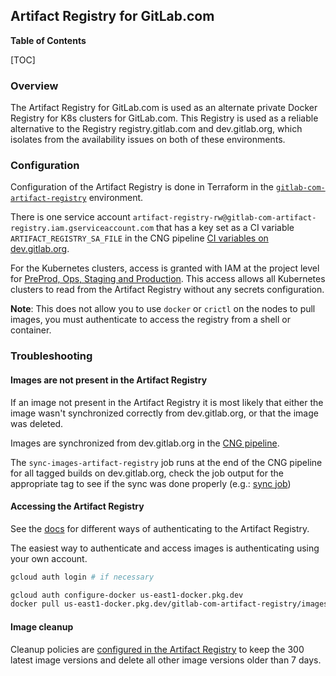 ## Artifact Registry for GitLab.com

**Table of Contents**

[TOC]

### Overview

The Artifact Registry for GitLab.com is used as an alternate private Docker Registry for K8s clusters for GitLab.com.
This Registry is used as a reliable alternative to the Registry registry.gitlab.com and dev.gitlab.org, which isolates from the availability issues on both of these environments.

### Configuration

Configuration of the Artifact Registry is done in Terraform in the [`gitlab-com-artifact-registry`](https://ops.gitlab.net/gitlab-com/gl-infra/config-mgmt/-/tree/main/environments/gitlab-com-artifact-registry) environment.

There is one service account `artifact-registry-rw@gitlab-com-artifact-registry.iam.gserviceaccount.com` that has a key set as a CI variable `ARTIFACT_REGISTRY_SA_FILE` in the CNG pipeline [CI variables on dev.gitlab.org](https://dev.gitlab.org/gitlab/charts/components/images/-/settings/ci_cd).

For the Kubernetes clusters, access is granted with IAM at the project level for [PreProd, Ops, Staging and Production](https://ops.gitlab.net/gitlab-com/gl-infra/config-mgmt/-/blob/1a2608a4574241f804728971f3458042110603e3/environments/gitlab-com-artifact-registry/service-accounts.tf#L20-27).
This access allows all Kubernetes clusters to read from the Artifact Registry without any secrets configuration.

**Note**: This does not allow you to use `docker` or `crictl` on the nodes to pull images, you must authenticate to access the registry from a shell or container.

### Troubleshooting

#### Images are not present in the Artifact Registry

If an image not present in the Artifact Registry it is most likely that either the image wasn't synchronized correctly from dev.gitlab.org, or that the image was deleted.

Images are synchronized from dev.gitlab.org in the [CNG pipeline](https://dev.gitlab.org/gitlab/charts/components/images/-/pipelines).

The `sync-images-artifact-registry` job runs at the end of the CNG pipeline for all tagged builds on dev.gitlab.org, check the job output for the appropriate tag to see if the sync was done properly (e.g.: [sync job](https://dev.gitlab.org/gitlab/charts/components/images/-/jobs/14796448))

#### Accessing the Artifact Registry

See the [docs](https://cloud.google.com/artifact-registry/docs/docker/authentication) for different ways of authenticating to the Artifact Registry.

The easiest way to authenticate and access images is authenticating using your own account.

```sh
gcloud auth login # if necessary

gcloud auth configure-docker us-east1-docker.pkg.dev
docker pull us-east1-docker.pkg.dev/gitlab-com-artifact-registry/images/gitlab-container-registry:v3.64.0-gitlab
```

#### Image cleanup

Cleanup policies are [configured in the Artifact Registry](https://ops.gitlab.net/gitlab-com/gl-infra/config-mgmt/-/blob/4cc4b408116bf2237d5aa17d4b94afb999105e62/environments/gitlab-com-artifact-registry/main.tf#L11-25) to keep the 300 latest image versions and delete all other image versions older than 7 days.
